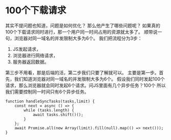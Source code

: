 # 100个下载请求

其实不提问题也知道，问题是如何优化？
那么他产生了哪些问题呢？
如果真的100个下载请求同时进行，那一个用户同一时间占用的资源就太多了。
顺带说一句，浏览器对同一域名的并发限制大多为6个。
我们把流程分为3步：

1. JS发起请求，
2. 浏览器进行网络请求，
3. 服务器返回数据。

第三步不用看，那是后端的活，第二步我们只要了解就可以。
主要是第一步。首先，我们知道浏览器对同一域名的并发限制大多为6个。
假设我们同时发起100个请求，那么浏览器就会同时发起6个请求。问JS里面有几个异步任务？100个
所以我们需要控制同一时间只有6个异步任务。

```JS
function handleSyncTasks(tasks,limit) {
    const next = async () => {
        while (tasks.length) {
            await tasks.shift()();
        }
    };
    await Promise.all(new Array(limit).fill(null).map(() => next()));
}
```
